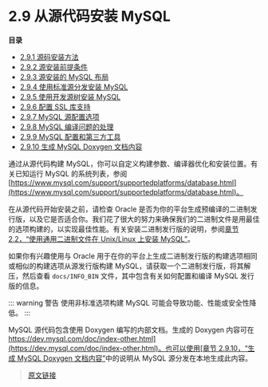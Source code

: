 # 2.9 从源代码安装 MySQL

**目录**

- [2.9.1 源码安装方法](/2/2.9/2.9.1/source-installation-methods.html)
- [2.9.2 源安装前提条件](/2/2.9/2.9.2/source-installation-prerequisites.html)
- [2.9.3 源安装的 MySQL 布局](/2/2.9/2.9.3/source-installation-layout.html)
- [2.9.4 使用标准源分发安装 MySQL](/2/2.9/2.9.4/installing-source-distribution.html)
- [2.9.5 使用开发源树安装 MySQL](/2/2.9/2.9.5/installing-development-tree.html)
- [2.9.6 配置 SSL 库支持](/2/2.9/2.9.6/source-ssl-library-configuration.html)
- [2.9.7 MySQL 源配置选项](/2/2.9/2.9.7/source-configuration-options.html)
- [2.9.8 MySQL 编译问题的处理](/2/2.9/2.9.8/compilation-problems.html)
- [2.9.9 MySQL 配置和第三方工具](/2/2.9/2.9.9/source-configuration-third-party.html)
- [2.9.10 生成 MySQL Doxygen 文档内容](/2/2.9/2.9.10/source-installation-doxygen.html)

通过从源代码构建 MySQL，你可以自定义构建参数、编译器优化和安装位置。有关已知运行 MySQL 的系统列表，参阅 [https://www.mysql.com/support/supportedplatforms/database.html](https://www.mysql.com/support/supportedplatforms/database.html)。

在从源代码开始安装之前，请检查 Oracle 是否为你的平台生成预编译的二进制发行版，以及它是否适合你。我们花了很大的努力来确保我们的二进制文件是用最佳的选项构建的，以实现最佳性能。有关安装二进制发行版的说明，参阅[章节 2.2，“使用通用二进制文件在 Unix/Linux 上安装 MySQL”](/2/2.2/binary-installation.html)。

如果你有兴趣使用与 Oracle 用于在你的平台上生成二进制发行版的构建选项相同或相似的构建选项从源发行版构建 MySQL，请获取一个二进制发行版，将其解压，然后查看 `docs/INFO_BIN` 文件，其中包含有关如何配置和编译 MySQL 发行版的信息。

::: warning 警告
使用非标准选项构建 MySQL 可能会导致功能、性能或安全性降低。
:::

MySQL 源代码包含使用 Doxygen 编写的内部文档。生成的 Doxygen 内容可在 [https://dev.mysql.com/doc/index-other.html](https://dev.mysql.com/doc/index-other.html)。也可以使用[章节 2.9.10，“生成 MySQL Doxygen 文档内容”](/2/2.9/2.9.10/source-installation-doxygen.html)中的说明从 MySQL 源分发在本地生成此内容。

> [原文链接](https://dev.mysql.com/doc/refman/8.0/en/source-installation.html)
